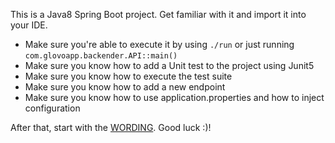 This is a Java8 Spring Boot project. Get familiar with it and import it into your IDE.

- Make sure you're able to execute it by using `./run` or just running `com.glovoapp.backender.API::main()`
- Make sure you know how to add a Unit test to the project using Junit5
- Make sure you know how to execute the test suite
- Make sure you know how to add a new endpoint
- Make sure you know how to use application.properties and how to inject configuration

After that, start with the [WORDING](./WORDING.md). Good luck :)!


